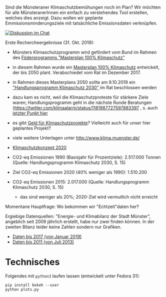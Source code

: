 Sind die Münsteraner Klimaschutzbemühungen noch im Plan?
Wir möchten für alle MünsteranerInnen ein einfach zu verstehendes Tool erstellen, welches dies anzeigt.
Dazu wollen wir geplante Emmissionsminderungsziele mit tatsächliche Emissionsdaten verknüpfen.

[![Diskussion im Chat](https://img.shields.io/matrix/klimawatch-ms:matrix.allmende.io?server_fqdn=matrix.allmende.io&label=Diskussion%20im%20Chat&style=for-the-badge)](https://matrix.to/#/#klimawatch-ms:matrix.allmende.io)

Erste Rechercheergebnisse (31. Okt. 2019):

- Münsters Klimaschutzprogramm wird gefördert vom Bund im Rahmen des [Föderprogramms "Masterplan 100% Klimaschutz"](https://www.klimaschutz.de/projekte/stadt-m%C3%BCnster-%E2%80%93-masterplan-100-klimaschutz)
- in diesem Rahmen wurde ein [Masterplan 100% Klimaschutz](https://www.stadt-muenster.de/klima/unser-klima-2050.html) entwickelt, der bis 2050 plant. Verabschiedet vom Rat im Dezember 2017.
- in Rahmen dieses Masterplans 2050 sollte am 9.10.2019 ein ["Handlungsprogramm Klimaschutz 2030"](https://www.stadt-muenster.de/sessionnet/sessionnetbi/vo0050.php?__kvonr=2004045143&voselect=11333) im Rat beschlossen werden
- dazu kam es nicht, weil die Klimaschutzproteste für stärkere Ziele waren; Handlungsprogramm geht in die nächste Runde Beratungen (https://twitter.com/klimaalarm/status/1181987727597883397 , s. auch [letzter Punkt hier](https://www.stadt-muenster.de/sessionnet/sessionnetbi/getfile.php?id=449521&type=do)
- es gibt [Geld für Klimaschutzprojekte](https://www.stadt-muenster.de/klima/klimafreundlich-leben/projektwerkstaetten.html)? Vielleicht auch für unser hier geplantes Projekt?
- viele weitere Unterlagen unter http://www.klima.muenster.de/
- [Klimaschutzkonzept 2020](https://www.stadt-muenster.de/umwelt/klimaschutzkonzept-2020.html)

- CO2-eq Emissionen 1990 (Basisjahr für Prozentziele): 2.517.000 Tonnen (Quelle: Handlungsprogramm Klimaschutz 2030, S. 15)
- Ziel CO2-eq Emissionen 2020 (40% weniger als 1990): 1.510.200
- CO2-eq Emissionen 2015: 2.017.000 (Quelle: Handlungsprogramm Klimaschutz 2030, S. 15)
    - das sind weniger als 20%; 2020-Ziel wird vermutlich nicht erreicht

Momentane Hauptfrage: Wo bekommen wir "Echtzeit"daten her?

Ergiebige Datenquellen: "Energie- und Klimabilanz der Stadt Münster", angeblich seit 2009 jährlich erstellt, habe nur zwei finden können. In der zweiten Bilanz leider keine Zahlen sondern nur Grafiken.

- [Daten bis 2017 (von Januar 2019)](https://www.stadt-muenster.de/sessionnet/sessionnetbi/vo0050.php?__kvonr=2004044154)
- [Daten bis 2011 (von Juli 2013)](https://www.stadt-muenster.de/sessionnet/sessionnetbi/vo0050.php?__kvonr=2004035809)


# Technisches

Folgendes mit `python3` laufen lassen (entwickelt unter Fedora 31):

```
pip install bokeh --user
python plots.py
```

